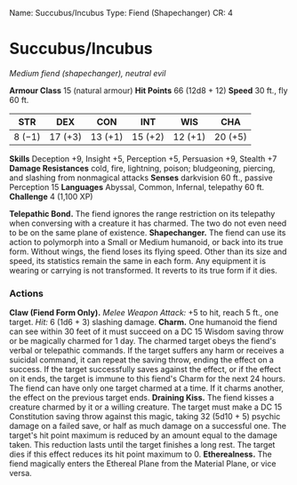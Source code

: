 Name: Succubus/Incubus
Type: Fiend (Shapechanger)
CR: 4

# Succubus/Incubus
_Medium fiend (shapechanger), neutral evil_

**Armour Class** 15 (natural armour)
**Hit Points** 66 (12d8 + 12)
**Speed** 30 ft., fly 60 ft.

| STR     | DEX     | CON     | INT     | WIS     | CHA     |
|---------|---------|---------|---------|---------|---------|
| 8 (−1)  | 17 (+3) | 13 (+1) | 15 (+2) | 12 (+1) | 20 (+5) |

**Skills** Deception +9, Insight +5, Perception +5, Persuasion +9, Stealth +7
**Damage Resistances** cold, fire, lightning, poison; bludgeoning, piercing, and slashing from nonmagical attacks
**Senses** darkvision 60 ft., passive Perception 15
**Languages** Abyssal, Common, Infernal, telepathy 60 ft.
**Challenge** 4 (1,100 XP)

**Telepathic Bond.** The fiend ignores the range restriction on its telepathy when conversing with a creature it has charmed. The two do not even need to be on the same plane of existence.
**Shapechanger.** The fiend can use its action to polymorph into a Small or Medium humanoid, or back into its true form. Without wings, the fiend loses its flying speed. Other than its size and speed, its statistics remain the same in each form. Any equipment it is wearing or carrying is not transformed. It reverts to its true form if it dies.

### Actions
**Claw (Fiend Form Only).** _Melee Weapon Attack:_ +5 to hit, reach 5 ft., one target. _Hit:_ 6 (1d6 + 3) slashing damage.
**Charm.** One humanoid the fiend can see within 30 feet of it must succeed on a DC 15 Wisdom saving throw or be magically charmed for 1 day. The charmed target obeys the fiend's verbal or telepathic commands. If the target suffers any harm or receives a suicidal command, it can repeat the saving throw, ending the effect on a success. If the target successfully saves against the effect, or if the effect on it ends, the target is immune to this fiend's Charm for the next 24 hours.
The fiend can have only one target charmed at a time. If it charms another, the effect on the previous target ends.
**Draining Kiss.** The fiend kisses a creature charmed by it or a willing creature. The target must make a DC 15 Constitution saving throw against this magic, taking 32 (5d10 + 5) psychic damage on a failed save, or half as much damage on a successful one. The target's hit point maximum is reduced by an amount equal to the damage taken. This reduction lasts until the target finishes a long rest. The target dies if this effect reduces its hit point maximum to 0.
**Etherealness.** The fiend magically enters the Ethereal Plane from the Material Plane, or vice versa.